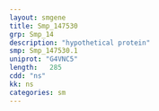 ```yaml
---
layout: smgene
title: Smp_147530
grp: Smp_14
description: "hypothetical protein"
smp: Smp_147530.1
uniprot: "G4VNC5"
length:   285
cdd: "ns"
kk: ns
categories: sm
---
```


